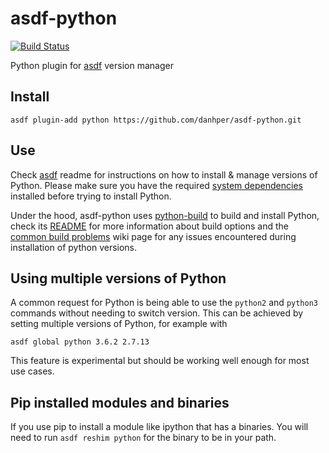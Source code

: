 # asdf-python

[![Build Status](https://travis-ci.org/danhper/asdf-python.svg?branch=master)](https://travis-ci.org/danhper/asdf-python)

Python plugin for [asdf](https://github.com/asdf-vm/asdf) version manager

## Install

```
asdf plugin-add python https://github.com/danhper/asdf-python.git
```

## Use

Check [asdf](https://github.com/asdf-vm/asdf) readme for instructions on how to install & manage versions of Python.
Please make sure you have the required [system dependencies](https://github.com/pyenv/pyenv/wiki#suggested-build-environment) installed before trying to install Python.

Under the hood, asdf-python uses [python-build](https://github.com/yyuu/pyenv/tree/master/plugins/python-build)
to build and install Python, check its [README](https://github.com/yyuu/pyenv/tree/master/plugins/python-build)
for more information about build options and the [common build problems](https://github.com/pyenv/pyenv/wiki/Common-build-problems) wiki page for any issues encountered during installation of python versions.


## Using multiple versions of Python

A common request for Python is being able to use the `python2` and `python3` commands without needing to switch version.
This can be achieved by setting multiple versions of Python, for example with

```
asdf global python 3.6.2 2.7.13
```

This feature is experimental but should be working well enough for most use cases.

## Pip installed modules and binaries

If you use pip to install a module like ipython that has a binaries. You will need to run `asdf reshim python` for the binary to be in your path.
